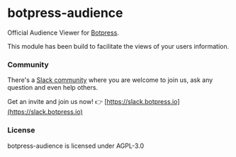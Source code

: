 # botpress-audience

Official Audience Viewer for [Botpress](http://github.com/botpress/botpress).

This module has been build to facilitate the views of your users information.

### Community

There's a [Slack community](https://slack.botpress.io) where you are welcome to join us, ask any question and even help others.

Get an invite and join us now! 👉 [https://slack.botpress.io](https://slack.botpress.io)

### License

botpress-audience is licensed under AGPL-3.0
